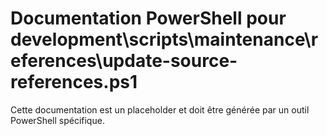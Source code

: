 # Documentation PowerShell pour development\scripts\maintenance\references\update-source-references.ps1

Cette documentation est un placeholder et doit être générée par un outil PowerShell spécifique.
